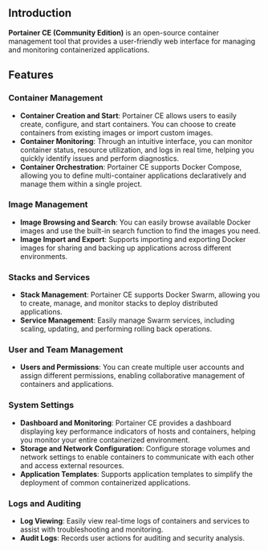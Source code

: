 ## Introduction

**Portainer CE (Community Edition)** is an open-source container management tool that provides a user-friendly web interface for managing and monitoring containerized applications.

## Features

### Container Management

- **Container Creation and Start**: Portainer CE allows users to easily create, configure, and start containers. You can choose to create containers from existing images or import custom images.
- **Container Monitoring**: Through an intuitive interface, you can monitor container status, resource utilization, and logs in real time, helping you quickly identify issues and perform diagnostics.
- **Container Orchestration**: Portainer CE supports Docker Compose, allowing you to define multi-container applications declaratively and manage them within a single project.

### Image Management

- **Image Browsing and Search**: You can easily browse available Docker images and use the built-in search function to find the images you need.
- **Image Import and Export**: Supports importing and exporting Docker images for sharing and backing up applications across different environments.

### Stacks and Services

- **Stack Management**: Portainer CE supports Docker Swarm, allowing you to create, manage, and monitor stacks to deploy distributed applications.
- **Service Management**: Easily manage Swarm services, including scaling, updating, and performing rolling back operations.

### User and Team Management

- **Users and Permissions**: You can create multiple user accounts and assign different permissions, enabling collaborative management of containers and applications.

### System Settings

- **Dashboard and Monitoring**: Portainer CE provides a dashboard displaying key performance indicators of hosts and containers, helping you monitor your entire containerized environment.
- **Storage and Network Configuration**: Configure storage volumes and network settings to enable containers to communicate with each other and access external resources.
- **Application Templates**: Supports application templates to simplify the deployment of common containerized applications.

### Logs and Auditing

- **Log Viewing**: Easily view real-time logs of containers and services to assist with troubleshooting and monitoring.
- **Audit Logs**: Records user actions for auditing and security analysis.
